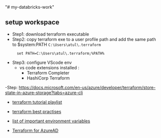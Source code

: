 "# my-databricks-work" 

## setup workspace

- Step1: download terraform executable
- Step2: copy terraform exe to a user profile path and add the same path to $system:PATH `C:\Users\atul\.terraform`
  ```
    set PATH=C:\Users\atul\.terraform;%PATH%
  ```
- Step3: configure VScode env
  - vs code extensions installed : 
    - Terraform Completer
    - HashiCorp Terraform

-Step: https://docs.microsoft.com/en-us/azure/developer/terraform/store-state-in-azure-storage?tabs=azure-cli

- [terraform tutorial playlist](https://www.youtube.com/playlist?list=PL8HowI-L-3_9bkocmR3JahQ4Y-Pbqs2Nt)
- [terraform best practises](https://julie.io/writing/terraform-on-azure-pipelines-best-practices/)
- [list of important environment variables](https://github.com/databrickslabs/terraform-provider-databricks/blob/master/docs/index.md#Environment-variables)

- [Terraform for AzureAD](https://www.youtube.com/watch?v=3uqZ6tB_UAI)

